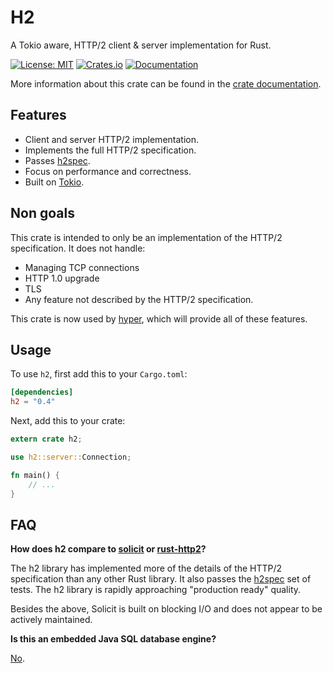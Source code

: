 # H2

A Tokio aware, HTTP/2 client & server implementation for Rust.

[![License: MIT](https://img.shields.io/badge/License-MIT-blue.svg)](https://opensource.org/licenses/MIT)
[![Crates.io](https://img.shields.io/crates/v/h2.svg)](https://crates.io/crates/h2)
[![Documentation](https://docs.rs/h2/badge.svg)][dox]

More information about this crate can be found in the [crate documentation][dox].

[dox]: https://docs.rs/h2

## Features

* Client and server HTTP/2 implementation.
* Implements the full HTTP/2 specification.
* Passes [h2spec](https://github.com/summerwind/h2spec).
* Focus on performance and correctness.
* Built on [Tokio](https://tokio.rs).

## Non goals

This crate is intended to only be an implementation of the HTTP/2
specification. It does not handle:

* Managing TCP connections
* HTTP 1.0 upgrade
* TLS
* Any feature not described by the HTTP/2 specification.

This crate is now used by [hyper](https://github.com/hyperium/hyper), which will provide all of these features.

## Usage

To use `h2`, first add this to your `Cargo.toml`:

```toml
[dependencies]
h2 = "0.4"
```

Next, add this to your crate:

```rust
extern crate h2;

use h2::server::Connection;

fn main() {
    // ...
}
```

## FAQ

**How does h2 compare to [solicit] or [rust-http2]?**

The h2 library has implemented more of the details of the HTTP/2 specification
than any other Rust library. It also passes the [h2spec] set of tests. The h2
library is rapidly approaching "production ready" quality.

Besides the above, Solicit is built on blocking I/O and does not appear to be
actively maintained.

**Is this an embedded Java SQL database engine?**

[No](https://www.h2database.com).

[solicit]: https://github.com/mlalic/solicit
[rust-http2]: https://github.com/stepancheg/rust-http2
[h2spec]: https://github.com/summerwind/h2spec
